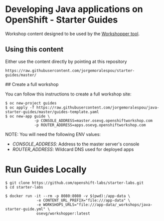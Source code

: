 # Developing Java applications on OpenShift - Starter Guides 

Workshop content designed to be used by the [Workshopper tool](https://github.com/osevg/workshopper).

## Using this content

Either use the content directly by pointing at this repository

```
https://raw.githubusercontent.com/jorgemoralespou/starter-guides/master/
```

## Create a full workshop

You can follow this instructions to create a full workshop site:

```
$ oc new-project guides
$ oc apply -f https://raw.githubusercontent.com/jorgemoralespou/java-starter-guides/master/guides-template.yaml
$ oc new-app guide \
             -p CONSOLE_ADDRESS=master.osevg.openshiftworkshop.com 
             -p ROUTER_ADDRESS=apps.osevg.openshiftworkshop.com
```

NOTE: You will need the following ENV values:

* *CONSOLE_ADDRESS*: Address to the master server's console
* *ROUTER_ADDRESS*: Wildcard DNS used for deployed apps

# Run Guides Locally
```
$ git clone https://github.com/openshift-labs/starter-labs.git
$ cd starter-labs

$ docker run -it --rm -p 8080:8080 -v $(pwd):/app-data \
              -e CONTENT_URL_PREFIX="file:///app-data" \
              -e WORKSHOPS_URLS="file:///app-data/_workshops/java-starter-guide.yml" \
              osevg/workshopper:latest 
```
